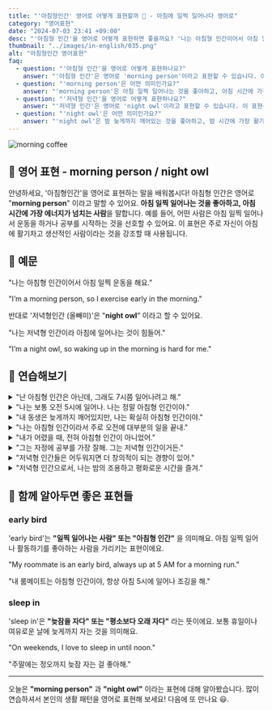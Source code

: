 ```yaml
---
title: "'아침형인간' 영어로 어떻게 표현할까 🌅 - 아침에 일찍 일어나다 영어로"
category: "영어표현"
date: "2024-07-03 23:41 +09:00"
desc: "'아침형 인간'을 영어로 어떻게 표현하면 좋을까요? '나는 아침형 인간이어서 아침 일찍 운동을 해요.', '나는 아침형 인간이라서 아침에 에너지가 넘쳐요.' 등을 영어로 표현하는 법을 배워봅시다. 다양한 예문을 통해서 연습하고 본인의 표현으로 만들어 보세요."
thumbnail: "../images/in-english/035.png"
alt: "아침형인간 영어표현"
faq:
  - question: "'아침형 인간'을 영어로 어떻게 표현하나요?"
    answer: "'아침형 인간'은 영어로 'morning person'이라고 표현할 수 있습니다. 이 표현은 아침 일찍 일어나는 것을 좋아하고, 아침 시간에 가장 에너지가 넘치는 사람을 말합니다."
  - question: "'morning person'은 어떤 의미인가요?"
    answer: "'morning person'은 아침 일찍 일어나는 것을 좋아하고, 아침 시간에 가장 활기차고 생산적인 사람을 의미합니다. 예를 들어, 'I’m a morning person, so I exercise early in the morning.'는 '나는 아침형 인간이어서 아침 일찍 운동을 해요.'라는 의미입니다."
  - question: "'저녁형 인간'을 영어로 어떻게 표현하나요?"
    answer: "'저녁형 인간'은 영어로 'night owl'이라고 표현할 수 있습니다. 이 표현은 밤 늦게까지 깨어있고, 밤 시간에 가장 에너지가 넘치는 사람을 말합니다."
  - question: "'night owl'은 어떤 의미인가요?"
    answer: "'night owl'은 밤 늦게까지 깨어있는 것을 좋아하고, 밤 시간에 가장 활기차고 생산적인 사람을 의미합니다. 예를 들어, 'I’m a night owl, so waking up in the morning is hard for me.'는 '나는 저녁형 인간이라 아침에 일어나는 것이 힘들어.'라는 의미입니다."
---
```


![morning coffee](../images/in-english/035-1.avif)

## 🌟 영어 표현 - morning person / night owl

안녕하세요, '아침형인간'을 영어로 표현하는 말을 배워봅시다! 아침형 인간은 영어로 "**morning person**" 이라고 말할 수 있어요. **아침 일찍 일어나는 것을 좋아하고, 아침 시간에 가장 에너지가 넘치는 사람**을 말합니다. 예를 들어, 어떤 사람은 아침 일찍 일어나서 운동을 하거나 공부를 시작하는 것을 선호할 수 있어요. 이 표현은 주로 자신이 아침에 활기차고 생산적인 사람이라는 것을 강조할 때 사용됩니다.

## 📖 예문

"나는 아침형 인간이어서 아침 일찍 운동을 해요."

"I’m a morning person, so I exercise early in the morning."

반대로 '저녁형인간 (올빼미)'은 "**night owl**" 이라고 할 수 있어요.

"나는 저녁형 인간이라 아침에 일어나는 것이 힘들어."

"I’m a night owl, so waking up in the morning is hard for me."

<div 
  data-inline-banner="🎉 새해에는 스픽 AI와 함께 영어 공부하자" 
  data-inline-banner-subtext="설날 특별 할인으로 60%할인 + 추가 7만원 할인! (~2/3)" 
  data-inline-banner-link="https://app.usespeak.com/kr-ko/sale/kr-affiliate-special/?ref=engple-inline"
  data-inline-banner-caption="해당 링크를 통해 구매시 일정액의 수수료를 지급받습니다.">
</div>

## 💬 연습해보기

<details>
<summary>"난 아침형 인간은 아닌데, 그래도 7시쯤 일어나려고 해."</summary>
<span>"I'm not really a morning person, but I <a href="/blog/in-english/117.try-to/">try to</a> get up around 7 AM"</span>
</details>

<details>
<summary>"나는 보통 오전 5시에 일어나. 나는 정말 아침형 인간이야."</summary>
<span>"I <a href="/blog/in-english/017.usually/">usually</a> wake up at 5 AM. I'm such a morning person."</span>
</details>

<details>
<summary>"내 동생은 늦게까지 깨어있지만, 나는 확실히 아침형 인간이야."</summary>
<span>"My brother stays up late, but I'm definitely a morning person."</span>
</details>

<details>
<summary>"나는 아침형 인간이라서 주로 오전에 대부분의 일을 끝내."</summary>
<span>"I get most of my work done before noon since I'm a morning person."</span>
</details>

<details>
<summary>"내가 어렸을 때, 전혀 아침형 인간이 아니었어."</summary>
<span>"When I was a kid, I wasn't a morning person at all."</span>
</details>

<details>
<summary>"그는 자정에 공부를 가장 잘해. 그는 저녁형 인간이거든."</summary>
<span>"He studies best at midnight since he's a night owl."</span>
</details>

<details>
<summary>"저녁형 인간들은 어두워지면 더 창의적이 되는 경향이 있어."</summary>
<span>"Night owls <a href="/blog/in-english/259.tend-to/">tend to</a> be more creative after dark."</span>
</details>

<details>
<summary>"저녁형 인간으로서, 나는 밤의 조용하고 평화로운 시간을 즐겨."</summary>
<span>"As a night owl, I <a href="/blog/in-english/128.enjoy-ing/">enjoy</a> the quiet and peace of nighttime."</span>
</details>

## 🤝 함께 알아두면 좋은 표현들

### early bird

'early bird'는 **"일찍 일어나는 사람" 또는 "아침형 인간"** 을 의미해요. 아침 일찍 일어나 활동하기를 좋아하는 사람을 가리키는 표현이에요.

"My roommate is an early bird, always up at 5 AM for a morning run."

"내 룸메이트는 아침형 인간이야, 항상 아침 5시에 일어나 조깅을 해."

### sleep in

'sleep in'은 **"늦잠을 자다" 또는 "평소보다 오래 자다"** 라는 뜻이에요. 보통 휴일이나 여유로운 날에 늦게까지 자는 것을 의미해요.

"On weekends, I love to sleep in until noon."

"주말에는 정오까지 늦잠 자는 걸 좋아해."

---

오늘은 **"morning person"** 과 **"night owl"** 이라는 표현에 대해 알아봤습니다. 많이 연습하셔서 본인의 생활 패턴을 영어로 표현해 보세요! 다음에 또 만나요 😃.
